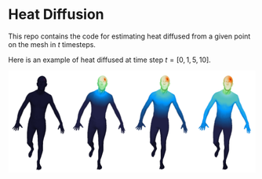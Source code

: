 # Heat Diffusion
This repo contains the code for estimating heat diffused from a given point on the mesh in $t$ timesteps.

Here is an example of heat diffused at time step $t=[0,1,5,10]$.

![](images/hd.png)